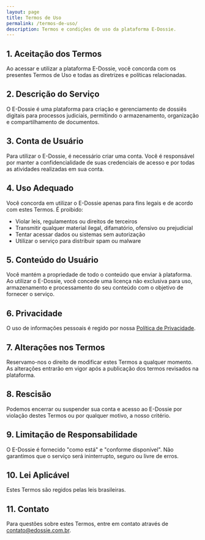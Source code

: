```yaml
---
layout: page
title: Termos de Uso
permalink: /termos-de-uso/
description: Termos e condições de uso da plataforma E-Dossie.
---
```


## 1. Aceitação dos Termos

Ao acessar e utilizar a plataforma E-Dossie, você concorda com os presentes Termos de Uso e todas as diretrizes e políticas relacionadas.

## 2. Descrição do Serviço

O E-Dossie é uma plataforma para criação e gerenciamento de dossiês digitais para processos judiciais, permitindo o armazenamento, organização e compartilhamento de documentos.

## 3. Conta de Usuário

Para utilizar o E-Dossie, é necessário criar uma conta. Você é responsável por manter a confidencialidade de suas credenciais de acesso e por todas as atividades realizadas em sua conta.

## 4. Uso Adequado

Você concorda em utilizar o E-Dossie apenas para fins legais e de acordo com estes Termos. É proibido:

- Violar leis, regulamentos ou direitos de terceiros
- Transmitir qualquer material ilegal, difamatório, ofensivo ou prejudicial
- Tentar acessar dados ou sistemas sem autorização
- Utilizar o serviço para distribuir spam ou malware

## 5. Conteúdo do Usuário

Você mantém a propriedade de todo o conteúdo que enviar à plataforma. Ao utilizar o E-Dossie, você concede uma licença não exclusiva para uso, armazenamento e processamento do seu conteúdo com o objetivo de fornecer o serviço.

## 6. Privacidade

O uso de informações pessoais é regido por nossa [Política de Privacidade](/politica-de-privacidade/).

## 7. Alterações nos Termos

Reservamo-nos o direito de modificar estes Termos a qualquer momento. As alterações entrarão em vigor após a publicação dos termos revisados na plataforma.

## 8. Rescisão

Podemos encerrar ou suspender sua conta e acesso ao E-Dossie por violação destes Termos ou por qualquer motivo, a nosso critério.

## 9. Limitação de Responsabilidade

O E-Dossie é fornecido "como está" e "conforme disponível". Não garantimos que o serviço será ininterrupto, seguro ou livre de erros.

## 10. Lei Aplicável

Estes Termos são regidos pelas leis brasileiras.

## 11. Contato

Para questões sobre estes Termos, entre em contato através de contato@edossie.com.br.